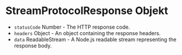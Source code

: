 # StreamProtocolResponse Objekt

* `statusCode` Number - The HTTP response code.
* `headers` Object - An object containing the response headers.
* `data` ReadableStream - A Node.js readable stream representing the response body.